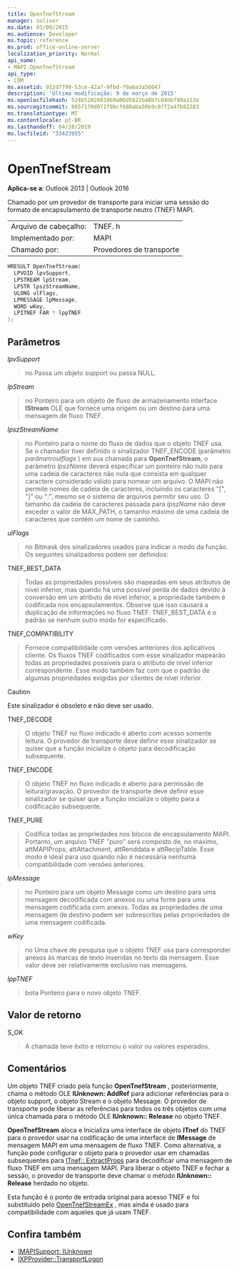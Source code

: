 ```yaml
---
title: OpenTnefStream
manager: soliver
ms.date: 03/09/2015
ms.audience: Developer
ms.topic: reference
ms.prod: office-online-server
localization_priority: Normal
api_name:
- MAPI.OpenTnefStream
api_type:
- COM
ms.assetid: 912d7799-53ce-42a7-9fbd-f9a6a3a56047
description: 'Última modificação: 9 de março de 2015'
ms.openlocfilehash: 524b52026010b9a06d5822b48b7c04bbf90a113e
ms.sourcegitcommit: 8657170d071f9bcf680aba50b9c07f2a4fb82283
ms.translationtype: MT
ms.contentlocale: pt-BR
ms.lasthandoff: 04/28/2019
ms.locfileid: "33423955"
---
```

# <a name="opentnefstream"></a>OpenTnefStream

**Aplica-se a**: Outlook 2013 | Outlook 2016 
  
Chamado por um provedor de transporte para iniciar uma sessão do formato de encapsulamento de transporte neutro (TNEF) MAPI. 
  
|||
|:-----|:-----|
|Arquivo de cabeçalho:  <br/> |TNEF. h  <br/> |
|Implementado por:  <br/> |MAPI  <br/> |
|Chamado por:  <br/> |Provedores de transporte  <br/> |
   
```cpp
HRESULT OpenTnefStream(
  LPVOID lpvSupport,
  LPSTREAM lpStream,
  LPSTR lpszStreamName, 
  ULONG ulFlags,
  LPMESSAGE lpMessage,
  WORD wKey,
  LPITNEF FAR * lppTNEF
);
```

## <a name="parameters"></a>Parâmetros

_lpvSupport_
  
> no Passa um objeto support ou passa NULL. 
    
_lpStream_
  
> no Ponteiro para um objeto de fluxo de armazenamento interface **IStream** OLE que fornece uma origem ou um destino para uma mensagem de fluxo TNEF. 
    
_lpszStreamName_
  
> no Ponteiro para o nome do fluxo de dados que o objeto TNEF usa. Se o chamador tiver definido o sinalizador TNEF_ENCODE (parâmetro _parâmetroulflags_ ) em sua chamada para **OpenTnefStream**, o parâmetro _lpszName_ deverá especificar um ponteiro não nulo para uma cadeia de caracteres não nula que consista em qualquer caractere considerado válido para nomear um arquivo. O MAPI não permite nomes de cadeia de caracteres, incluindo os caracteres "[", "]" ou ":", mesmo se o sistema de arquivos permitir seu uso. O tamanho da cadeia de caracteres passada para _lpszName_ não deve exceder o valor de MAX_PATH, o tamanho máximo de uma cadeia de caracteres que contém um nome de caminho. 
    
_ulFlags_
  
> no Bitmask dos sinalizadores usados para indicar o modo da função. Os seguintes sinalizadores podem ser definidos:
    
TNEF_BEST_DATA 
  
> Todas as propriedades possíveis são mapeadas em seus atributos de nível inferior, mas quando há uma possível perda de dados devido à conversão em um atributo de nível inferior, a propriedade também é codificada nos encapsulamentos. Observe que isso causará a duplicação de informações no fluxo TNEF. TNEF_BEST_DATA é o padrão se nenhum outro modo for especificado. 
    
TNEF_COMPATIBILITY 
  
> Fornece compatibilidade com versões anteriores dos aplicativos cliente. Os fluxos TNEF codificados com esse sinalizador mapearão todas as propriedades possíveis para o atributo de nível inferior correspondente. Esse modo também faz com que o padrão de algumas propriedades exigidas por clientes de nível inferior. 
    
  > [!CAUTION]
  > Este sinalizador é obsoleto e não deve ser usado. 
  
TNEF_DECODE 
  
> O objeto TNEF no fluxo indicado é aberto com acesso somente leitura. O provedor de transporte deve definir esse sinalizador se quiser que a função inicialize o objeto para decodificação subsequente.
    
TNEF_ENCODE 
  
> O objeto TNEF no fluxo indicado é aberto para permissão de leitura/gravação. O provedor de transporte deve definir esse sinalizador se quiser que a função inicialize o objeto para a codificação subsequente.
    
TNEF_PURE 
  
> Codifica todas as propriedades nos blocos de encapsulamento MAPI. Portanto, um arquivo TNEF "puro" será composto de, no máximo, attMAPIProps, attAttachment, attRenddata e attRecipTable. Esse modo é ideal para uso quando não é necessária nenhuma compatibilidade com versões anteriores.
    
_lpMessage_
  
> no Ponteiro para um objeto Message como um destino para uma mensagem decodificada com anexos ou uma fonte para uma mensagem codificada com anexos. Todas as propriedades de uma mensagem de destino podem ser sobrescritas pelas propriedades de uma mensagem codificada.
    
_wKey_
  
> no Uma chave de pesquisa que o objeto TNEF usa para corresponder anexos às marcas de texto inseridas no texto da mensagem. Esse valor deve ser relativamente exclusivo nas mensagens.
    
_lppTNEF_
  
> bota Ponteiro para o novo objeto TNEF.
    
## <a name="return-value"></a>Valor de retorno

S_OK 
  
> A chamada teve êxito e retornou o valor ou valores esperados.
    
## <a name="remarks"></a>Comentários

Um objeto TNEF criado pela função **OpenTnefStream** , posteriormente, chama o método OLE **IUnknown: AddRef** para adicionar referências para o objeto support, o objeto Stream e o objeto Message. O provedor de transporte pode liberar as referências para todos os três objetos com uma única chamada para o método OLE **IUnknown:: Release** no objeto TNEF. 
  
**OpenTnefStream** aloca e Inicializa uma interface de objeto **ITnef** do TNEF para o provedor usar na codificação de uma interface de **IMessage** de mensagem MAPI em uma mensagem de fluxo TNEF. Como alternativa, a função pode configurar o objeto para o provedor usar em chamadas subsequentes para [ITnef:: ExtractProps](itnef-extractprops.md) para decodificar uma mensagem de fluxo TNEF em uma mensagem MAPI. Para liberar o objeto TNEF e fechar a sessão, o provedor de transporte deve chamar o método **IUnknown:: Release** herdado no objeto. 
  
Esta função é o ponto de entrada original para acesso TNEF e foi substituído pelo [OpenTnefStreamEx](opentnefstreamex.md) , mas ainda é usado para compatibilidade com aqueles que já usam TNEF. 
  
## <a name="see-also"></a>Confira também

- [IMAPISupport: IUnknown](imapisupportiunknown.md)
- [IXPProvider::TransportLogon](ixpprovider-transportlogon.md)

